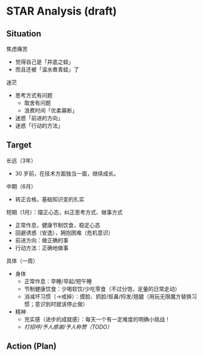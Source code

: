 # STAR Analysis (draft)

## Situation

焦虑痛苦

- 觉得自己是「井底之蛙」
- 而且还被「温水煮青蛙」了

迷茫

- 思考方式有问题
    - 取舍有问题
    - 浪费时间「优柔寡断」
- 迷惑「前进的方向」
- 迷惑「行动的方法」

## Target

长远（3年）

- 30 岁前，在技术方面独当一面，继续成长。

中期（6月）

- 转正合格，基础知识变的扎实

短期（1月）：摆正心态，纠正思考方式、做事方式

- 正常作息，健康节制饮食，稳定心态
- 回避诱惑（安逸），拥抱困难（危机意识）
- 前进方向：做正确的事
- 行动方法：正确地做事

具体（一周）

- 身体
    - 正常作息：早睡/早起/短午睡
    - 节制健康饮食：少喝软饮/少吃零食（不过分饱，足量的日常走动）
    - 消减坏习惯（->戒掉）：摸脸、抓脸/抠鼻/捋发/翘腿（用玩无限魔方替换习惯；意识到时就该停止做）
- 精神
    - 充实感（进步的成就感）：每天一个有一定难度的明确小挑战！
    - _打招呼/予人感谢/予人称赞（TODO）_

## Action (Plan)

